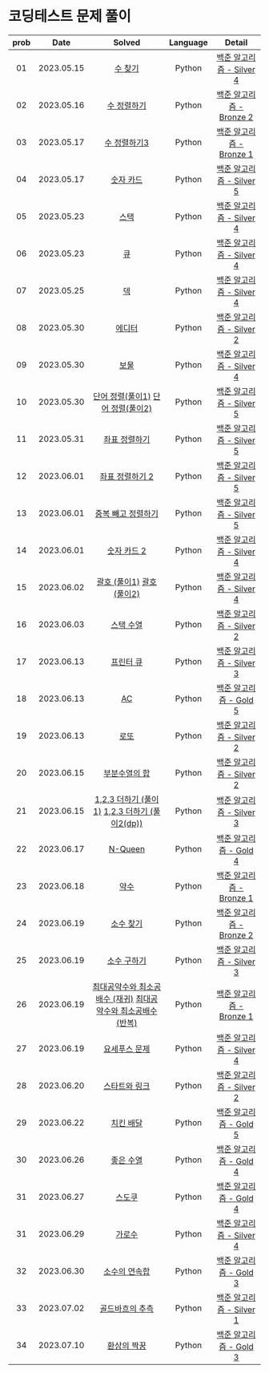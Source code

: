 # 코딩테스트 문제 풀이

| prob |    Date    |                                                                                                       Solved                                                                                                       | Language |                              Detail                               |
| :--: | :--------: | :----------------------------------------------------------------------------------------------------------------------------------------------------------------------------------------------------------------: | :------: | :---------------------------------------------------------------: |
|  01  | 2023.05.15 |                                                               [수 찾기](https://github.com/dduneon/SolveAlgorithm/blob/main/Python/baekjoon1920.py)                                                                |  Python  | [백준 알고리즘 - Silver 4](https://www.acmicpc.net/problem/1920)  |
|  02  | 2023.05.16 |                                                             [수 정렬하기](https://github.com/dduneon/SolveAlgorithm/blob/main/Python/baekjoon2750.py)                                                              |  Python  | [백준 알고리즘 - Bronze 2](https://www.acmicpc.net/problem/2750)  |
|  03  | 2023.05.17 |                                                            [수 정렬하기3](https://github.com/dduneon/SolveAlgorithm/blob/main/Python/baekjoon10989.py)                                                             |  Python  | [백준 알고리즘 - Bronze 1](https://www.acmicpc.net/problem/10989) |
|  04  | 2023.05.17 |                                                              [숫자 카드](https://github.com/dduneon/SolveAlgorithm/blob/main/Python/baekjoon10815.py)                                                              |  Python  | [백준 알고리즘 - Silver 5](https://www.acmicpc.net/problem/10815) |
|  05  | 2023.05.23 |                                                                [스택](https://github.com/dduneon/SolveAlgorithm/blob/main/Python/baekjoon10828.py)                                                                 |  Python  | [백준 알고리즘 - Silver 4](https://www.acmicpc.net/problem/10828) |
|  06  | 2023.05.23 |                                                                 [큐](https://github.com/dduneon/SolveAlgorithm/blob/main/Python/baekjoon10845.py)                                                                  |  Python  | [백준 알고리즘 - Silver 4](https://www.acmicpc.net/problem/10845) |
|  07  | 2023.05.25 |                                                                 [덱](https://github.com/dduneon/SolveAlgorithm/blob/main/Python/baekjoon10866.py)                                                                  |  Python  | [백준 알고리즘 - Silver 4](https://www.acmicpc.net/problem/10866) |
|  08  | 2023.05.30 |                                                                [에디터](https://github.com/dduneon/SolveAlgorithm/blob/main/Python/baekjoon1406.py)                                                                |  Python  | [백준 알고리즘 - Silver 2](https://www.acmicpc.net/problem/1406)  |
|  09  | 2023.05.30 |                                                                 [보물](https://github.com/dduneon/SolveAlgorithm/blob/main/Python/baekjoon1026.py)                                                                 |  Python  | [백준 알고리즘 - Silver 4](https://www.acmicpc.net/problem/1026)  |
|  10  | 2023.05.30 |               [단어 정렬(풀이1)](https://github.com/dduneon/SolveAlgorithm/blob/main/Python/baekjoon1181.py) [단어 정렬(풀이2)](https://github.com/dduneon/CodingTestPy/blob/main/baekjoon1181_1.py)               |  Python  | [백준 알고리즘 - Silver 5](https://www.acmicpc.net/problem/1181)  |
|  11  | 2023.05.31 |                                                            [좌표 정렬하기](https://github.com/dduneon/SolveAlgorithm/blob/main/Python/baekjoon11650.py)                                                            |  Python  | [백준 알고리즘 - Silver 5](https://www.acmicpc.net/problem/11650) |
|  12  | 2023.06.01 |                                                           [좌표 정렬하기 2](https://github.com/dduneon/SolveAlgorithm/blob/main/Python/baekjoon11651.py)                                                           |  Python  | [백준 알고리즘 - Silver 5](https://www.acmicpc.net/problem/11651) |
|  13  | 2023.06.01 |                                                         [중복 빼고 정렬하기](https://github.com/dduneon/SolveAlgorithm/blob/main/Python/baekjoon10876.py)                                                          |  Python  | [백준 알고리즘 - Silver 5](https://www.acmicpc.net/problem/10876) |
|  14  | 2023.06.01 |                                                             [숫자 카드 2](https://github.com/dduneon/SolveAlgorithm/blob/main/Python/baekjoon10816.py)                                                             |  Python  | [백준 알고리즘 - Silver 4](https://www.acmicpc.net/problem/10816) |
|  15  | 2023.06.02 |                   [괄호 (풀이1)](https://github.com/dduneon/SolveAlgorithm/blob/main/Python/baekjoon9012.py) [괄호 (풀이2)](https://github.com/dduneon/CodingTestPy/blob/main/baekjoon9012_1.py)                   |  Python  | [백준 알고리즘 - Silver 4](https://www.acmicpc.net/problem/9012)  |
|  16  | 2023.06.03 |                                                              [스택 수열](https://github.com/dduneon/SolveAlgorithm/blob/main/Python/baekjoon1874.py)                                                               |  Python  | [백준 알고리즘 - Silver 2](https://www.acmicpc.net/problem/1874)  |
|  17  | 2023.06.13 |                                                              [프린터 큐](https://github.com/dduneon/SolveAlgorithm/blob/main/Python/baekjoon1966.py)                                                               |  Python  | [백준 알고리즘 - Silver 3](https://www.acmicpc.net/problem/1966)  |
|  18  | 2023.06.13 |                                                                  [AC](https://github.com/dduneon/SolveAlgorithm/blob/main/Python/baekjoon5430.py)                                                                  |  Python  |  [백준 알고리즘 - Gold 5](https://www.acmicpc.net/problem/5430)   |
|  19  | 2023.06.13 |                                                                 [로또](https://github.com/dduneon/SolveAlgorithm/blob/main/Python/baekjoon6603.py)                                                                 |  Python  | [백준 알고리즘 - Silver 2](https://www.acmicpc.net/problem/6603)  |
|  20  | 2023.06.15 |                                                            [부분수열의 합](https://github.com/dduneon/SolveAlgorithm/blob/main/Python/baekjoon1182.py)                                                             |  Python  | [백준 알고리즘 - Silver 2](https://www.acmicpc.net/problem/1182)  |
|  21  | 2023.06.15 |         [1,2,3 더하기 (풀이1)](https://github.com/dduneon/SolveAlgorithm/blob/main/Python/baekjoon9095.py) [1,2,3 더하기 (풀이2(dp))](https://github.com/dduneon/CodingTestPy/blob/main/baekjoon9095_1.py)         |  Python  | [백준 알고리즘 - Silver 3](https://www.acmicpc.net/problem/9095)  |
|  22  | 2023.06.17 |                                                               [N-Queen](https://github.com/dduneon/SolveAlgorithm/blob/main/Python/baekjoon9663.py)                                                                |  Python  |  [백준 알고리즘 - Gold 4](https://www.acmicpc.net/problem/9663)   |
|  23  | 2023.06.18 |                                                                 [약수](https://github.com/dduneon/SolveAlgorithm/blob/main/Python/baekjoon1037.py)                                                                 |  Python  | [백준 알고리즘 - Bronze 1](https://www.acmicpc.net/problem/1037)  |
|  24  | 2023.06.19 |                                                              [소수 찾기](https://github.com/dduneon/SolveAlgorithm/blob/main/Python/baekjoon1978.py)                                                               |  Python  | [백준 알고리즘 - Bronze 2](https://www.acmicpc.net/problem/1978)  |
|  25  | 2023.06.19 |                                                             [소수 구하기](https://github.com/dduneon/SolveAlgorithm/blob/main/Python/baekjoon1929.py)                                                              |  Python  | [백준 알고리즘 - Silver 3](https://www.acmicpc.net/problem/1929)  |
|  26  | 2023.06.19 | [최대공약수와 최소공배수 (재귀)](https://github.com/dduneon/SolveAlgorithm/blob/main/Python/baekjoon2609.py) [최대공약수와 최소공배수 (반복)](https://github.com/dduneon/CodingTestPy/blob/main/baekjoon2609_1.py) |  Python  | [백준 알고리즘 - Bronze 1](https://www.acmicpc.net/problem/2609)  |
|  27  | 2023.06.19 |                                                            [요세푸스 문제](https://github.com/dduneon/SolveAlgorithm/blob/main/Python/baekjoon1158.py)                                                             |  Python  | [백준 알고리즘 - Silver 4](https://www.acmicpc.net/problem/1158)  |
|  28  | 2023.06.20 |                                                            [스타트와 링크](https://github.com/dduneon/SolveAlgorithm/blob/main/Python/baekjoon14889.py)                                                            |  Python  | [백준 알고리즘 - Silver 2](https://www.acmicpc.net/problem/14889) |
|  29  | 2023.06.22 |                                                              [치킨 배달](https://github.com/dduneon/SolveAlgorithm/blob/main/Python/baekjoon15686.py)                                                              |  Python  |  [백준 알고리즘 - Gold 5](https://www.acmicpc.net/problem/15686)  |
|  30  | 2023.06.26 |                                                              [좋은 수열](https://github.com/dduneon/SolveAlgorithm/blob/main/Python/baekjoon2661.py)                                                               |  Python  |  [백준 알고리즘 - Gold 4](https://www.acmicpc.net/problem/2661)   |
|  31  | 2023.06.27 |                                                                [스도쿠](https://github.com/dduneon/SolveAlgorithm/blob/main/Python/baekjoon2580.py)                                                                |  Python  |  [백준 알고리즘 - Gold 4](https://www.acmicpc.net/problem/2580)   |
|  31  | 2023.06.29 |                                                                [가로수](https://github.com/dduneon/SolveAlgorithm/blob/main/Python/baekjoon2485.py)                                                                |  Python  | [백준 알고리즘 - Silver 4](https://www.acmicpc.net/problem/2485)  |
|  32  | 2023.06.30 |                                                            [소수의 연속합](https://github.com/dduneon/SolveAlgorithm/blob/main/Python/baekjoon1644.py)                                                             |  Python  |  [백준 알고리즘 - Gold 3](https://www.acmicpc.net/problem/1644)   |
|  33  | 2023.07.02 |                                                           [골드바흐의 추측](https://github.com/dduneon/SolveAlgorithm/blob/main/Python/baekjoon6588.py)                                                            |  Python  | [백준 알고리즘 - Silver 1](https://www.acmicpc.net/problem/6588)  |
|  34  | 2023.07.10 |                                                             [환상의 짝꿍](https://github.com/dduneon/SolveAlgorithm/blob/main/Python/baekjoon15711.py)                                                             |  Python  |  [백준 알고리즘 - Gold 3](https://www.acmicpc.net/problem/15711)  |
